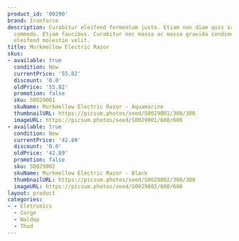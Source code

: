 ```yaml
---
product_id: '00290'
brand: Ironforce
description: Curabitur eleifend fermentum justo. Etiam non diam quis arcu egestas
  commodo. Etiam faucibus. Curabitur nec massa ac massa gravida condimentum. Nunc
  eleifend molestie velit.
title: Murkmellow Electric Razor
skus:
- available: true
  condition: New
  currentPrice: '55.82'
  discount: '0.0'
  oldPrice: '55.82'
  promotion: false
  sku: S0029001
  skuName: Murkmellow Electric Razor - Aquamarine
  thumbnailURL: https://picsum.photos/seed/S0029001/300/300
  imageURL: https://picsum.photos/seed/S0029001/600/600
- available: true
  condition: New
  currentPrice: '42.89'
  discount: '0.0'
  oldPrice: '42.89'
  promotion: false
  sku: S0029002
  skuName: Murkmellow Electric Razor - Black
  thumbnailURL: https://picsum.photos/seed/S0029002/300/300
  imageURL: https://picsum.photos/seed/S0029002/600/600
layout: product
categories:
- - Eletronics
  - Corge
  - Waldop
  - Thud
---
```

